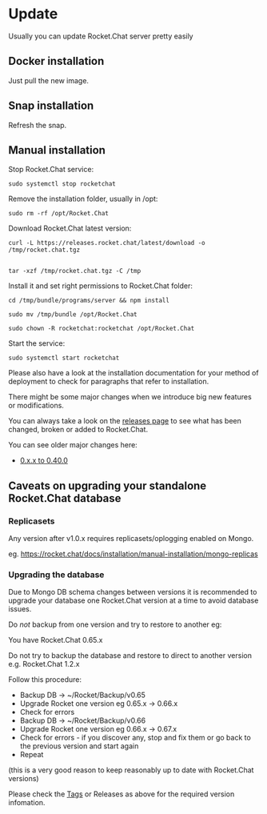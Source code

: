 # Update

Usually you can update Rocket.Chat server pretty easily

## Docker installation

Just pull the new image.

## Snap installation

Refresh the snap.

## Manual installation

Stop Rocket.Chat service:

```
sudo systemctl stop rocketchat
```

Remove the installation folder, usually in /opt:

```
sudo rm -rf /opt/Rocket.Chat
```

Download Rocket.Chat latest version:

```
curl -L https://releases.rocket.chat/latest/download -o /tmp/rocket.chat.tgz
```

```

tar -xzf /tmp/rocket.chat.tgz -C /tmp

```

Install it and set right permissions to Rocket.Chat folder:

```
cd /tmp/bundle/programs/server && npm install
```

```
sudo mv /tmp/bundle /opt/Rocket.Chat
```

```
sudo chown -R rocketchat:rocketchat /opt/Rocket.Chat
```

Start the service:

```
sudo systemctl start rocketchat
```

Please also have a look at the installation documentation for your method of deployment to check for paragraphs that refer to installation.

There might be some major changes when we introduce big new features or modifications.

You can always take a look on the [releases page](https://github.com/RocketChat/Rocket.Chat/releases) to see what has been changed, broken or added to Rocket.Chat.

You can see older major changes here:

- [0.x.x to 0.40.0](from-0-x-x-to-0-40-0/)

## Caveats on upgrading your standalone Rocket.Chat database

### Replicasets

Any version after v1.0.x requires replicasets/oplogging enabled on Mongo.

eg. <https://rocket.chat/docs/installation/manual-installation/mongo-replicas>

### Upgrading the database

Due to Mongo DB schema changes between versions it is recommended to upgrade your database one Rocket.Chat version at a time to avoid database issues.

Do *not* backup from one version and try to restore to another eg:

You have Rocket.Chat 0.65.x

Do not try to backup the database and restore to direct to another version e.g. Rocket.Chat 1.2.x

Follow this procedure:

- Backup DB -> ~/Rocket/Backup/v0.65
- Upgrade Rocket one version eg 0.65.x -> 0.66.x
- Check for errors
- Backup DB -> ~/Rocket/Backup/v0.66
- Upgrade Rocket one version eg 0.66.x -> 0.67.x
- Check for errors - if you discover any, stop and fix them or go back to the previous version and start again
- Repeat

(this is a very good reason to keep reasonably up to date with Rocket.Chat versions)

Please check the [Tags](https://github.com/RocketChat/Rocket.Chat/tags) or Releases as above for the required version infomation.

